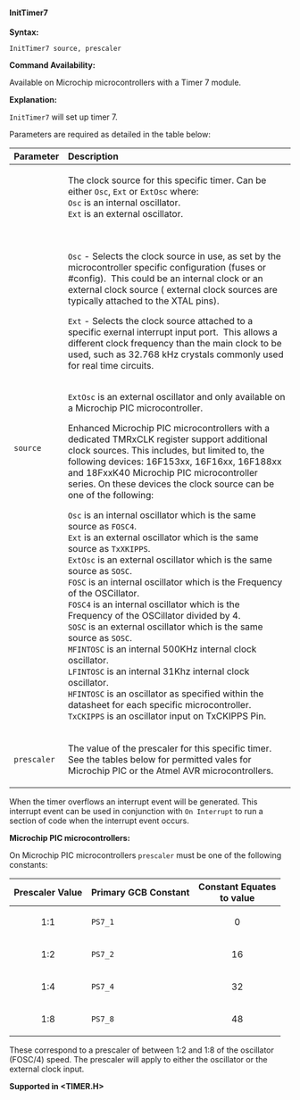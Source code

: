 <div class="section">

<div class="titlepage">

<div>

<div>

#### <span id="inittimer7"></span>InitTimer7

</div>

</div>

</div>

<span class="strong">**Syntax:**</span>

``` screen
InitTimer7 source, prescaler
```

<span class="strong">**Command Availability:**</span>

Available on Microchip microcontrollers with a Timer 7 module.

<span class="strong">**Explanation:**</span>

`InitTimer7` will set up timer 7.

Parameters are required as detailed in the table below:

<div class="informaltable">

<table data-border="1">
<thead>
<tr class="header">
<th style="text-align: left;">Parameter</th>
<th style="text-align: left;">Description</th>
</tr>
</thead>
<tbody>
<tr class="odd">
<td style="text-align: left;"><p><code class="literal">source</code></p></td>
<td style="text-align: left;"><p>The clock source for this specific timer. Can be either <code class="literal">Osc</code>, <code class="literal">Ext</code> or <code class="literal">ExtOsc</code> where:<br />
<code class="literal">Osc</code> is an internal oscillator.<br />
<code class="literal">Ext</code> is an external oscillator.<br />
</p>
<p><br />
<br />
<code class="literal">Osc</code> - Selects the clock source in use, as set by the microcontroller specific configuration (fuses or #config).  This could be an internal clock or an external clock source ( external clock sources are typically attached to the XTAL pins).</p>
<p><code class="literal">Ext</code> - Selects the clock source attached to a specific exernal interrupt input port.  This allows a different clock frequency than the main clock to be used, such as 32.768 kHz crystals commonly used for real time circuits.<br />
<br />
</p>
<p><code class="literal">ExtOsc</code> is an external oscillator and only available on a Microchip PIC microcontroller.</p>
<p>Enhanced Microchip PIC microcontrollers with a dedicated TMRxCLK register support additional clock sources. This includes, but limited to, the following devices: 16F153xx, 16F16xx, 16F188xx and 18FxxK40 Microchip PIC microcontroller series. On these devices the clock source can be one of the following:</p>
<p><code class="literal">Osc</code> is an internal oscillator which is the same source as <code class="literal">FOSC4</code>.<br />
<code class="literal">Ext</code> is an external oscillator which is the same source as <code class="literal">TxXKIPPS</code>.<br />
<code class="literal">ExtOsc</code> is an external oscillator which is the same source as <code class="literal">SOSC</code>.<br />
<code class="literal">FOSC</code> is an internal oscillator which is the Frequency of the OSCillator.<br />
<code class="literal">FOSC4</code> is an internal oscillator which is the Frequency of the OSCillator divided by 4.<br />
<code class="literal">SOSC</code> is an external oscillator which is the same source as <code class="literal">SOSC</code>.<br />
<code class="literal">MFINTOSC</code> is an internal 500KHz internal clock oscillator.<br />
<code class="literal">LFINTOSC</code> is an internal 31Khz internal clock oscillator.<br />
<code class="literal">HFINTOSC</code> is an oscillator as specified within the datasheet for each specific microcontroller.<br />
<code class="literal">TxCKIPPS</code> is an oscillator input on TxCKIPPS Pin.<br />
</p></td>
</tr>
<tr class="even">
<td style="text-align: left;"><p><code class="literal">prescaler</code></p></td>
<td style="text-align: left;"><p>The value of the prescaler for this specific timer. See the tables below for permitted vales for Microchip PIC or the Atmel AVR microcontrollers.</p></td>
</tr>
</tbody>
</table>

</div>

When the timer overflows an interrupt event will be generated. This
interrupt event can be used in conjunction with `On Interrupt` to run a
section of code when the interrupt event occurs.  
  
  
  
<span class="strong">**Microchip PIC microcontrollers:**</span>

On Microchip PIC microcontrollers `prescaler` must be one of the
following constants:

<div class="informaltable">

<table data-border="1">
<thead>
<tr class="header">
<th style="text-align: center;"><span class="strong"><strong>Prescaler Value</strong></span></th>
<th style="text-align: left;"><span class="strong"><strong>Primary GCB Constant</strong></span></th>
<th style="text-align: center;"><span class="strong"><strong>Constant Equates<br />
to value</strong></span></th>
</tr>
</thead>
<tbody>
<tr class="odd">
<td style="text-align: center;"><p>1:1</p></td>
<td style="text-align: left;"><p><code class="literal">PS7_1</code></p></td>
<td style="text-align: center;"><p>0</p></td>
</tr>
<tr class="even">
<td style="text-align: center;"><p>1:2</p></td>
<td style="text-align: left;"><p><code class="literal">PS7_2</code></p></td>
<td style="text-align: center;"><p>16</p></td>
</tr>
<tr class="odd">
<td style="text-align: center;"><p>1:4</p></td>
<td style="text-align: left;"><p><code class="literal">PS7_4</code></p></td>
<td style="text-align: center;"><p>32</p></td>
</tr>
<tr class="even">
<td style="text-align: center;"><p>1:8</p></td>
<td style="text-align: left;"><p><code class="literal">PS7_8</code></p></td>
<td style="text-align: center;"><p>48</p></td>
</tr>
</tbody>
</table>

</div>

These correspond to a prescaler of between 1:2 and 1:8 of the oscillator
(FOSC/4) speed. The prescaler will apply to either the oscillator or the
external clock input.  
  
  
  

<span class="strong">**Supported in &lt;TIMER.H&gt;**</span>

</div>
